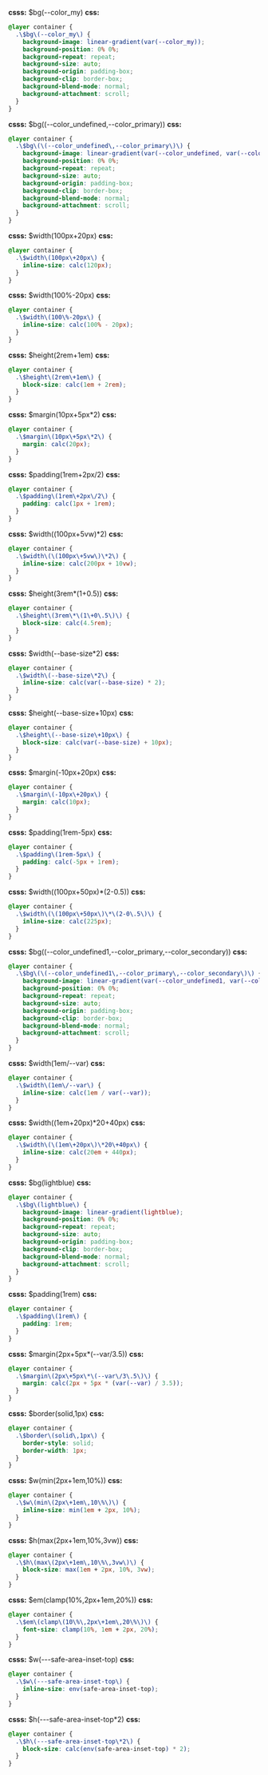 **csss:** $bg(--color_my)
**css:**
```css
@layer container {
  .\$bg\(--color_my\) {
    background-image: linear-gradient(var(--color_my));
    background-position: 0% 0%;
    background-repeat: repeat;
    background-size: auto;
    background-origin: padding-box;
    background-clip: border-box;
    background-blend-mode: normal;
    background-attachment: scroll;
  }
}
```

**csss:** $bg((--color_undefined,--color_primary))
**css:**
```css
@layer container {
  .\$bg\(\(--color_undefined\,--color_primary\)\) {
    background-image: linear-gradient(var(--color_undefined, var(--color_primary)));
    background-position: 0% 0%;
    background-repeat: repeat;
    background-size: auto;
    background-origin: padding-box;
    background-clip: border-box;
    background-blend-mode: normal;
    background-attachment: scroll;
  }
}
```

**csss:** $width(100px+20px)
**css:**
```css
@layer container {
  .\$width\(100px\+20px\) {
    inline-size: calc(120px);
  }
}
```

**csss:** $width(100%-20px)
**css:**
```css
@layer container {
  .\$width\(100\%-20px\) {
    inline-size: calc(100% - 20px);
  }
}
```

**csss:** $height(2rem+1em)
**css:**
```css
@layer container {
  .\$height\(2rem\+1em\) {
    block-size: calc(1em + 2rem);
  }
}
```

**csss:** $margin(10px+5px*2)
**css:**
```css
@layer container {
  .\$margin\(10px\+5px\*2\) {
    margin: calc(20px);
  }
}
```

**csss:** $padding(1rem+2px/2)
**css:**
```css
@layer container {
  .\$padding\(1rem\+2px\/2\) {
    padding: calc(1px + 1rem);
  }
}
```

**csss:** $width((100px+5vw)*2)
**css:**
```css
@layer container {
  .\$width\(\(100px\+5vw\)\*2\) {
    inline-size: calc(200px + 10vw);
  }
}
```

**csss:** $height(3rem*(1+0.5))
**css:**
```css
@layer container {
  .\$height\(3rem\*\(1\+0\.5\)\) {
    block-size: calc(4.5rem);
  }
}
```

**csss:** $width(--base-size*2)
**css:**
```css
@layer container {
  .\$width\(--base-size\*2\) {
    inline-size: calc(var(--base-size) * 2);
  }
}
```

**csss:** $height(--base-size+10px)
**css:**
```css
@layer container {
  .\$height\(--base-size\+10px\) {
    block-size: calc(var(--base-size) + 10px);
  }
}
```

**csss:** $margin(-10px+20px)
**css:**
```css
@layer container {
  .\$margin\(-10px\+20px\) {
    margin: calc(10px);
  }
}
```

**csss:** $padding(1rem-5px)
**css:**
```css
@layer container {
  .\$padding\(1rem-5px\) {
    padding: calc(-5px + 1rem);
  }
}
```

**csss:** $width((100px+50px)*(2-0.5))
**css:**
```css
@layer container {
  .\$width\(\(100px\+50px\)\*\(2-0\.5\)\) {
    inline-size: calc(225px);
  }
}
```

**csss:** $bg((--color_undefined1,--color_primary,--color_secondary))
**css:**
```css
@layer container {
  .\$bg\(\(--color_undefined1\,--color_primary\,--color_secondary\)\) {
    background-image: linear-gradient(var(--color_undefined1, var(--color_primary, var(--color_secondary))));
    background-position: 0% 0%;
    background-repeat: repeat;
    background-size: auto;
    background-origin: padding-box;
    background-clip: border-box;
    background-blend-mode: normal;
    background-attachment: scroll;
  }
}
```

**csss:** $width(1em/--var)
**css:**
```css
@layer container {
  .\$width\(1em\/--var\) {
    inline-size: calc(1em / var(--var));
  }
}
```

**csss:** $width((1em+20px)*20+40px)
**css:**
```css
@layer container {
  .\$width\(\(1em\+20px\)\*20\+40px\) {
    inline-size: calc(20em + 440px);
  }
}
```

**csss:** $bg(lightblue)
**css:**
```css
@layer container {
  .\$bg\(lightblue\) {
    background-image: linear-gradient(lightblue);
    background-position: 0% 0%;
    background-repeat: repeat;
    background-size: auto;
    background-origin: padding-box;
    background-clip: border-box;
    background-blend-mode: normal;
    background-attachment: scroll;
  }
}
```

**csss:** $padding(1rem)
**css:**
```css
@layer container {
  .\$padding\(1rem\) {
    padding: 1rem;
  }
}
```

**csss:** $margin(2px+5px*(--var/3.5))
**css:**
```css
@layer container {
  .\$margin\(2px\+5px\*\(--var\/3\.5\)\) {
    margin: calc(2px + 5px * (var(--var) / 3.5));
  }
}
```

**csss:** $border(solid,1px)
**css:**
```css
@layer container {
  .\$border\(solid\,1px\) {
    border-style: solid;
    border-width: 1px;
  }
}
```

**csss:** $w(min(2px+1em,10%))
**css:**
```css
@layer container {
  .\$w\(min\(2px\+1em\,10\%\)\) {
    inline-size: min(1em + 2px, 10%);
  }
}
```

**csss:** $h(max(2px+1em,10%,3vw))
**css:**
```css
@layer container {
  .\$h\(max\(2px\+1em\,10\%\,3vw\)\) {
    block-size: max(1em + 2px, 10%, 3vw);
  }
}
```

**csss:** $em(clamp(10%,2px+1em,20%))
**css:**
```css
@layer container {
  .\$em\(clamp\(10\%\,2px\+1em\,20\%\)\) {
    font-size: clamp(10%, 1em + 2px, 20%);
  }
}
```

**csss:** $w(---safe-area-inset-top)
**css:**
```css
@layer container {
  .\$w\(---safe-area-inset-top\) {
    inline-size: env(safe-area-inset-top);
  }
}
```

**csss:** $h(---safe-area-inset-top*2)
**css:**
```css
@layer container {
  .\$h\(---safe-area-inset-top\*2\) {
    block-size: calc(env(safe-area-inset-top) * 2);
  }
}